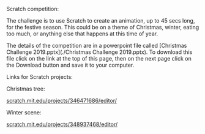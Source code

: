 Scratch competition:

The challenge is to use Scratch to create an animation, up to 45 secs long, for the festive season. This could be on a theme of Christmas, winter, eating too much, or anything else that happens at this time of year.

The details of the competition are in a powerpoint file called [Christmas Challenge 2019.pptx](./Christmas Challenge 2019.pptx). To download this file click on the link at the top of this page, then on the next page click on the Download button and save it to your computer.



Links for Scratch projects:

Christmas tree:

[scratch.mit.edu/projects/346471686/editor/](http://scratch.mit.edu/projects/346471686/editor/)

Winter scene:

[scratch.mit.edu/projects/348937468/editor/](http://scratch.mit.edu/projects/348937468/editor/)
